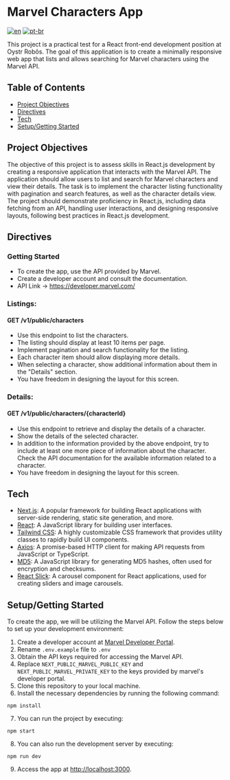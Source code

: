 # Marvel Characters App 

[![en](https://img.shields.io/badge/lang-en-red.svg)](https://github.com/lluisgustavo/marvel_characters_app/blob/main/README.md)
[![pt-br](https://img.shields.io/badge/lang-pt--br-green.svg)](https://github.com/lluisgustavo/marvel_characters_app/blob/main/README.pt-br.md)

This project is a practical test for a React front-end development position at Oystr Robôs. The goal of this application is to create a minimally responsive web app that lists and allows searching for Marvel characters using the Marvel API.

## Table of Contents
- [Project Objectives](#project-objectives)
- [Directives](#directives)
- [Tech](#tech)
- [Setup/Getting Started](#setupgetting-started)  

## Project Objectives
The objective of this project is to assess skills in React.js development by creating a responsive application that interacts with the Marvel API. The application should allow users to list and search for Marvel characters and view their details. The task is to implement the character listing functionality with pagination and search features, as well as the character details view. The project should demonstrate proficiency in React.js, including data fetching from an API, handling user interactions, and designing responsive layouts, following best practices in React.js development. 

## Directives
### Getting Started
- To create the app, use the API provided by Marvel.
- Create a developer account and consult the documentation.
- API Link -> https://developer.marvel.com/

### Listings:
#### GET /v1/public/characters

  - Use this endpoint to list the characters.
  - The listing should display at least 10 items per page.
  - Implement pagination and search functionality for the listing.
  - Each character item should allow displaying more details.
  - When selecting a character, show additional information about them in the "Details" section.
  - You have freedom in designing the layout for this screen.

### Details:
#### GET /v1/public/characters/{characterId}

  - Use this endpoint to retrieve and display the details of a character.
  - Show the details of the selected character.
  - In addition to the information provided by the above endpoint, try to include at least one more piece of information about the character. Check the API documentation for the available information related to a character.
  - You have freedom in designing the layout for this screen.

## Tech   
- [Next.js](https://nextjs.org/): A popular framework for building React applications with server-side rendering, static site generation, and more.
- [React](https://react.dev/): A JavaScript library for building user interfaces.
- [Tailwind CSS](https://tailwindcss.com/): A highly customizable CSS framework that provides utility classes to rapidly build UI components.
- [Axios](https://axios-http.com/): A promise-based HTTP client for making API requests from JavaScript or TypeScript.
- [MD5](https://github.com/pvorb/node-md5): A JavaScript library for generating MD5 hashes, often used for encryption and checksums.
- [React Slick](https://react-slick.neostack.com/): A carousel component for React applications, used for creating sliders and image carousels.

## Setup/Getting Started
To create the app, we will be utilizing the Marvel API. Follow the steps below to set up your development environment:

1. Create a developer account at [Marvel Developer Portal](https://developer.marvel.com/).
3. Rename `.env.example` file to `.env`
2. Obtain the API keys required for accessing the Marvel API.
4. Replace `NEXT_PUBLIC_MARVEL_PUBLIC_KEY` and `NEXT_PUBLIC_MARVEL_PRIVATE_KEY` to the keys provided by marvel's developer portal.
5. Clone this repository to your local machine.
6. Install the necessary dependencies by running the following command:

```
npm install
```

7. You can run the project by executing:

```
npm start
```

8. You can also run the development server by executing:


```
npm run dev
```

9. Access the app at [http://localhost:3000](http://localhost:3000).
 